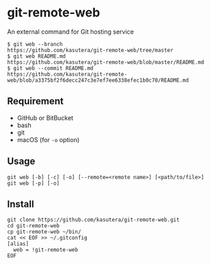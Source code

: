 git-remote-web
===

An external command for Git hosting service
```
$ git web --branch
https://github.com/kasutera/git-remote-web/tree/master
$ git web README.md
https://github.com/kasutera/git-remote-web/blob/master/README.md
$ git web --commit README.md
https://github.com/kasutera/git-remote-web/blob/a3375bf2f6decc247c3e7ef7ee6338efec1b0c70/README.md
```

## Requirement
* GitHub or BitBucket
* bash
* git
* macOS (for `-o` option)

## Usage
```
git web [-b] [-c] [-o] [--remote=<remote name>] [<path/to/file>]
git web [-p] [-o]
```

## Install
```
git clone https://github.com/kasutera/git-remote-web.git
cd git-remote-web
cp git-remote-web ~/bin/
cat << EOF >> ~/.gitconfig
[alias]
  web = !git-remote-web
EOF
```
